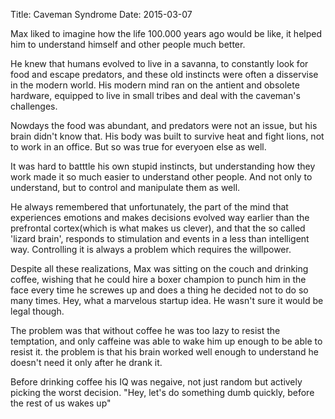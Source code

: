 Title: Caveman Syndrome
Date: 2015-03-07

Max liked to imagine how the life 100.000 years ago would be like, it helped him to understand himself and other people much better.

He knew that humans evolved to live in a savanna, to constantly look for food and escape predators, and these old instincts were often a disservise in the modern world.
His modern mind ran on the antient and obsolete hardware, equipped to live in small tribes and deal with the caveman's challenges.

Nowdays the food was abundant, and predators were not an issue, but his brain didn't know that.
His body was built to survive heat and fight lions, not to work in an office.
But so was true for everyoen else as well.

It was hard to batttle his own stupid instincts, but understanding how they work made it so much easier to understand other people. And not only to understand, but to  control and manipulate them as well.

He always remembered that unfortunately, the part of the mind that experiences emotions and makes decisions evolved way earlier than the prefrontal cortex(which is what makes us clever), and that the so called 'lizard brain', responds to stimulation and events in a less than intelligent way. Controlling it is always a problem which requires the willpower.

Despite all these realizations, Max was sitting on the couch and drinking coffee, wishing that he could hire a boxer champion to punch him in the face every time he screwes up and does a thing he decided not to do so many times. Hey, what a marvelous startup idea. He wasn't sure it would be legal though.

The problem was that without coffee he was too lazy to resist the temptation, and only caffeine was able to wake him up enough to be able to resist it.
the problem is that his brain worked well enough to understand he doesn't need it only after he drank it.

Before drinking coffee his IQ was negaive, not just random but actively picking the worst decision. "Hey, let's do something dumb quickly, before the rest of us wakes up"
